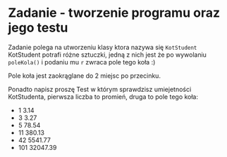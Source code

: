 # Zadanie - tworzenie programu oraz jego testu

Zadanie polega na utworzeniu klasy ktora nazywa się `KotStudent`
KotStudent potrafi różne sztuczki, jedną z nich jest że po wywolaniu `poleKola()` i podaniu mu `r` zwraca pole tego koła :)

Pole koła jest zaokrąglane do 2 miejsc po przecinku.

Ponadto napisz proszę Test w którym sprawdzisz umiejetności KotStudenta, pierwsza liczba to promień, druga to pole tego koła:
- 1 3.14
- 3 3.27
- 5 78.54
- 11 380.13
- 42 5541.77
- 101 32047.39
